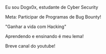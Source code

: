 
Eu sou Dogx0x, estudante de Cyber Security

Meta: Participar de Programas de Bug Bounty!

"Ganhar a vida com Hacking"

Aprendendo e ensinando é meu lema!

Breve canal do youtube!

<!---
Dogx0x/Dogx0x is a ✨ special ✨ repository because its `README.md` (this file) appears on your GitHub profile.
You can click the Preview link to take a look at your changes.
--->
